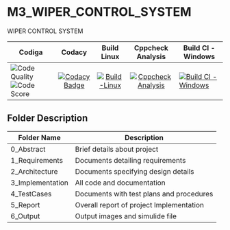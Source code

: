 # M3_WIPER_CONTROL_SYSTEM
WIPER CONTROL SYSTEM


| Codiga |Codacy| Build Linux| Cppcheck Analysis| Build CI - Windows | 
| ----- | :---: | :---: | :---: | ----- | 
![Code Quality](https://api.codiga.io/project/33569/status/svg) ![Code Score](https://api.codiga.io/project/33569/score/svg) |[![Codacy Badge](https://app.codacy.com/project/badge/Grade/7836775a3c654f0b8fdabb008a174729)](https://www.codacy.com/gh/AishwaryaTharagalla/M3_Wiper_Control_System/dashboard?utm_source=github.com&amp;utm_medium=referral&amp;utm_content=AishwaryaTharagalla/M3_Wiper_Control_System&amp;utm_campaign=Badge_Grade)|[![Build-Linux](https://github.com/supraja-vura/M3_WIPER_CONTROL_SYSTEM/actions/workflows/Build-Linux.yml/badge.svg)](https://github.com/supraja-vura/M3_WIPER_CONTROL_SYSTEM/actions/workflows/Build-Linux.yml)|[![Cppcheck Analysis](https://github.com/supraja-vura/M3_WIPER_CONTROL_SYSTEM/actions/workflows/cppcheck%20analysis.yml/badge.svg)](https://github.com/supraja-vura/M3_WIPER_CONTROL_SYSTEM/actions/workflows/cppcheck%20analysis.yml) | [![Build CI - Windows](https://github.com/supraja-vura/M3_WIPER_CONTROL_SYSTEM/actions/workflows/Build%20Windows.yml/badge.svg)](https://github.com/supraja-vura/M3_WIPER_CONTROL_SYSTEM/actions/workflows/Build%20Windows.yml)

## Folder	Description
 Folder Name | Description
 ------------|---------------------------
0_Abstract |  Brief details about project
1_Requirements  |	Documents detailing requirements|
2_Architecture|Documents specifying design details
3_Implementation	|All code and documentation
4_TestCases|	Documents with test plans and procedures
5_Report| Overall report of project Implementation
6_Output| Output images and simulide file
